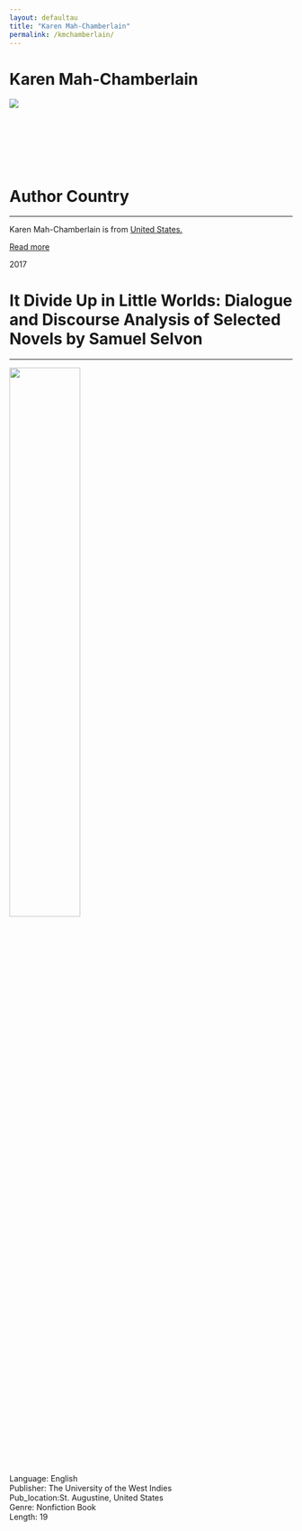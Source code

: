 ```yaml
---
layout: defaultau
title: "Karen Mah-Chamberlain"
permalink: /kmchamberlain/
---
```

<div class="content">
    <h1>Karen Mah-Chamberlain</h1>
    <div class="quote">
        <div><img src="https://t4.ftcdn.net/jpg/03/40/12/49/360_F_340124934_bz3pQTLrdFpH92ekknuaTHy8JuXgG7fi.jpg" class="logo"></div>
    </div>
    <div class="timeline">
        <div style="padding-bottom:100px;"></div>
        <div class="block">
            <div class="date right"><p class="right"> </p></div>
            <div class="dot"></div>
            <div class="left first">
            <div class="author_country">
                <h1>Author Country</h1><hr>
            <div class="aclocation"><p> Karen Mah-Chamberlain is from <a href="{{ site.baseurl }}/1">United States.</a></p></div>
            <div class="acreadmore"><a href="#" target="_blank">Read more</a></div>
            </div>
            </div>
        </div>
        <div class="block">
            <div class="date left"><p class="left">2017</p></div>
            <div class="dot"></div>
            <div class="right">
                <h1>It Divide Up in Little Worlds: Dialogue and Discourse Analysis of Selected Novels by Samuel Selvon</h1><hr>
                <p><img src="https://uwispace.sta.uwi.edu/dspace/bitstream/handle/2139/45304/KarenMah-Chamberlain_AB.pdf.jpg?sequence=3&isAllowed=y" height="50%" width = "50%"></p>
 		<p> Language: English <br/>
                Publisher: The University of the West Indies <br/>
                Pub_location:St. Augustine, United States <br/>
                Genre: Nonfiction Book <br/>
                Length: 19 <br/>                </p>
            </div>
        </div>
